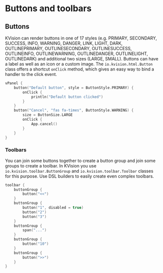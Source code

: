 # Buttons and toolbars

## Buttons

KVision can render buttons in one of 17 styles \(e.g. PRIMARY, SECONDARY, SUCCESS, INFO, WARNING, DANGER, LINK, LIGHT, DARK, OUTLINEPRIMARY, OUTLINESECONDARY, OUTLINESUCCESS, OUTLINEINFO, OUTLINEWARNING, OUTLINEDANGER, OUTLINELIGHT, OUTLINEDARK\) and additional two sizes \(LARGE, SMALL\). Buttons can have a label as well as an icon or a custom image. The `io.kvision.html.Button` class offers a shortcut `onClick` method, which gives an easy way to bind a handler to the click event.

```kotlin
vPanel {
    button("Default button", style = ButtonStyle.PRIMARY) {
        onClick {
            println("Default button clicked")
        }
    }
    button("Cancel", "fas fa-times", ButtonStyle.WARNING) {
        size = ButtonSize.LARGE
        onClick {
            App.cancel()
        }
    }
}
```

### Toolbars

You can join some buttons together to create a button group and join some groups to create a toolbar. In KVision you use `io.kvision.toolbar.ButtonGroup` and `io.kvision.toolbar.Toolbar` classes for this purpose. Use DSL builders to easily create even complex toolbars.

```kotlin
toolbar {
    buttonGroup {
        button("<<")
    }
    buttonGroup {
        button("1", disabled = true)
        button("2")
        button("3")
    }
    buttonGroup {
        span("...")
    }
    buttonGroup {
        button("10")
    }
    buttonGroup {
        button(">>")
    }
}
```

